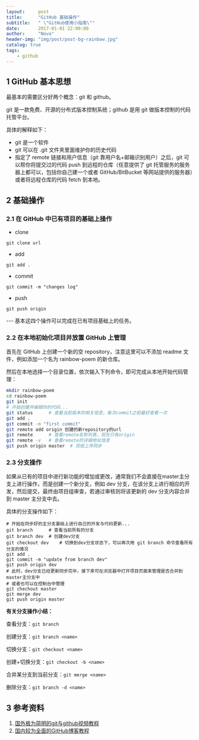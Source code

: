 ```yaml
---
layout:     post
title:      "GitHub 基础操作"
subtitle:   " \"GitHub使用小指南\""
date:       2017-01-01 22:00:00
author:     "Nova"
header-img: "img/post/post-bg-rainbow.jpg"
catalog: true
tags:
    - github
---
```


## 1 GitHub 基本思想

最基本的需要区分好两个概念：git 和 github。

git 是一款免费、开源的分布式版本控制系统；github 是用 git 做版本控制的代码托管平台。

具体的解释如下：

- git 是一个软件
- git 可以在 .git 文件夹里面维护你的历史代码
- 指定了 remote 链接和用户信息（git 靠用户名+邮箱识别用户）之后，git 可以帮你将提交过的代码 push 到远程的仓库（任意提供了 git 托管服务的服务器上都可以，包括你自己建一个或者 GitHub/BitBucket 等网站提供的服务器）或者将远程仓库的代码 fetch 到本地。

## 2 基础操作

### 2.1 在 GitHub 中已有项目的基础上操作

- clone

```shell
git clone url
```

- add

```shell
git add .
```

- commit

```shell
git commit -m "changes log"
```

- push

```shell
git push origin
```

--- 基本这四个操作可以完成在已有项目基础上的任务。

### 2.2 在本地初始化项目并放置 GitHub 上管理

首先在 GitHub 上创建一个新的空 repository，注意这里可以不添加 readme 文件，例如添加一个名为 rainbow-poem 的新仓库。

然后在本地选择一个目录位置，依次输入下列命令，即可完成从本地开始代码管理：

```bash
mkdir rainbow-poem
cd rainbow-poem
git init
# 开始创建并编辑你的代码...
git status		# 查看当前版本的相关信息，每次commit之前最好查看一次
git add .
git commit -m "first commit"
git remote add origin 创建的新repository的url
git remote		# 查看remote名称列表，现在只有origin
git remote -v 	# 查看remote的详细地址信息
git push origin master	# 完成上传同步
```

### 2.3 分支操作

如果从已有的项目中进行新功能的增加或更改，通常我们不会直接在master主分支上进行操作，而是创建一个新分支，例如 dev 分支，在该分支上进行相应的开发，然后提交，最终由项目组审查，若通过审核则将该更新的 dev 分支内容合并到 master 主分支中去。

具体的分支操作如下：

```shell
# 开始在同步好的主分支基础上进行自己的开发与代码更新...
git branch		# 查看当前所有的分支
git branch dev	# 创建dev分支
git checkout dev	# 切换到dev分支状态下，可以再次用 git branch 命令查看所有分支的情况
git add .
git commit -m "update from branch dev"
git push origin dev
# 此时，dev分支已经更新同步完毕，接下来可在浏览器中打开项目页面来管理是否合并到master主分支中
# 或者也可以在控制台中管理
git chechout master
git merge dev
git push origin master
```

**有关分支操作小结：**

查看分支：`git branch`

创建分支：`git branch <name>`

切换分支：`git checkout <name>`

创建+切换分支：`git checkout -b <name>`

合并某分支到当前分支：`git merge <name>`

删除分支：`git branch -d <name>`

## 3 参考资料

1. [国外极为简明的git与github视频教程](https://www.bilibili.com/video/av4857819/)
2. [国内较为全面的GitHub博客教程](https://www.liaoxuefeng.com/wiki/0013739516305929606dd18361248578c67b8067c8c017b000)

